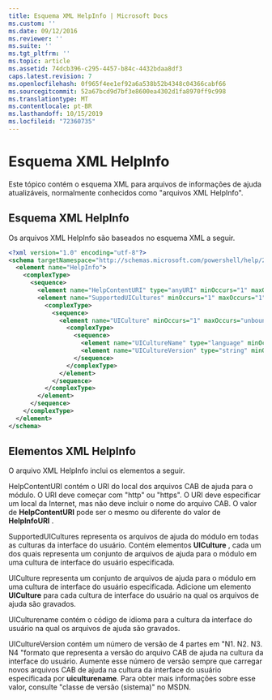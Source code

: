 ```yaml
---
title: Esquema XML HelpInfo | Microsoft Docs
ms.custom: ''
ms.date: 09/12/2016
ms.reviewer: ''
ms.suite: ''
ms.tgt_pltfrm: ''
ms.topic: article
ms.assetid: 74dcb396-c295-4457-b84c-4432bdaa8df3
caps.latest.revision: 7
ms.openlocfilehash: 0f965f4ee1ef92a6a538b52b4348c04366cabf66
ms.sourcegitcommit: 52a67bcd9d7bf3e8600ea4302d1fa8970ff9c998
ms.translationtype: MT
ms.contentlocale: pt-BR
ms.lasthandoff: 10/15/2019
ms.locfileid: "72360735"
---
```

# <a name="helpinfo-xml-schema"></a>Esquema XML HelpInfo

Este tópico contém o esquema XML para arquivos de informações de ajuda atualizáveis, normalmente conhecidos como "arquivos XML HelpInfo".

## <a name="helpinfo-xml-schema"></a>Esquema XML HelpInfo

Os arquivos XML HelpInfo são baseados no esquema XML a seguir.

```xml
<?xml version="1.0" encoding="utf-8"?>
<schema targetNamespace="http://schemas.microsoft.com/powershell/help/2010/05" xmlns="http://www.w3.org/2001/XMLSchema">
  <element name="HelpInfo">
    <complexType>
      <sequence>
        <element name="HelpContentURI" type="anyURI" minOccurs="1" maxOccurs="1" />
        <element name="SupportedUICultures" minOccurs="1" maxOccurs="1">
          <complexType>
            <sequence>
              <element name="UICulture" minOccurs="1" maxOccurs="unbounded">
                <complexType>
                  <sequence>
                    <element name="UICultureName" type="language" minOccurs="1" maxOccurs="1" />
                    <element name="UICultureVersion" type="string" minOccurs="1" maxOccurs="1" />
                  </sequence>
                </complexType>
              </element>
            </sequence>
          </complexType>
        </element>
      </sequence>
    </complexType>
  </element>
</schema>
```

## <a name="helpinfo-xml-elements"></a>Elementos XML HelpInfo

O arquivo XML HelpInfo inclui os elementos a seguir.

HelpContentURI contém o URI do local dos arquivos CAB de ajuda para o módulo. O URI deve começar com "http" ou "https". O URI deve especificar um local da Internet, mas não deve incluir o nome do arquivo CAB. O valor de **HelpContentURI** pode ser o mesmo ou diferente do valor de **HelpInfoURI** .

SupportedUICultures representa os arquivos de ajuda do módulo em todas as culturas da interface do usuário. Contém elementos **UICulture** , cada um dos quais representa um conjunto de arquivos de ajuda para o módulo em uma cultura de interface do usuário especificada.

UICulture representa um conjunto de arquivos de ajuda para o módulo em uma cultura de interface do usuário especificada. Adicione um elemento **UICulture** para cada cultura de interface do usuário na qual os arquivos de ajuda são gravados.

UICulturename contém o código de idioma para a cultura da interface do usuário na qual os arquivos de ajuda são gravados.

UICultureVersion contém um número de versão de 4 partes em "N1. N2. N3. N4 "formato que representa a versão do arquivo CAB de ajuda na cultura da interface do usuário. Aumente esse número de versão sempre que carregar novos arquivos CAB de ajuda na cultura da interface do usuário especificada por **uiculturename**. Para obter mais informações sobre esse valor, consulte "classe de versão (sistema)" no MSDN.